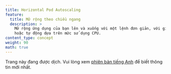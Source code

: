```yaml
---
title: Horizontal Pod Autoscaling
feature:
  title: Mở rộng theo chiều ngang
  description: >
    Mở rộng ứng dụng của bạn lên và xuống với một lệnh đơn giản, với giao diện người dùng,
    hoặc tự động dựa trên mức sử dụng CPU.
content_type: concept
weight: 90
math: true
---
```


<!-- overview -->

Trang này đang được dịch. Vui lòng xem [phiên bản tiếng Anh](https://kubernetes.io/docs/tasks/run-application/horizontal-pod-autoscale/) để biết thông tin mới nhất.
